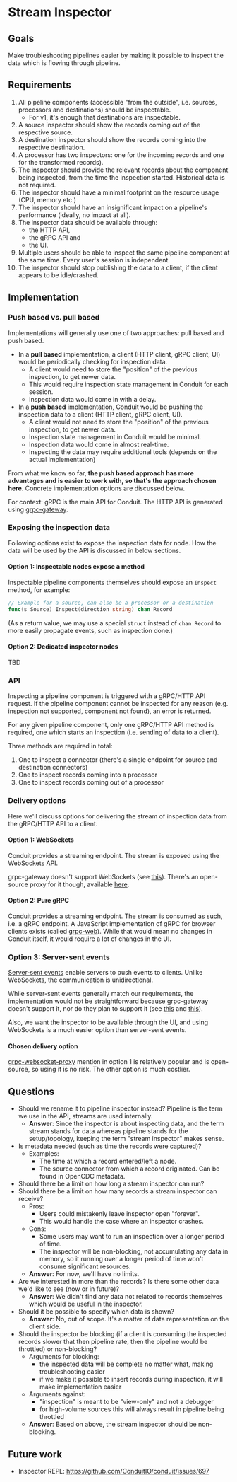 # Stream Inspector

## Goals

Make troubleshooting pipelines easier by making it possible to inspect the data which is flowing through pipeline.

## Requirements

1. All pipeline components (accessible "from the outside", i.e. sources, processors and destinations) should be
   inspectable.
    * For v1, it's enough that destinations are inspectable.
2. A source inspector should show the records coming out of the respective source.
3. A destination inspector should show the records coming into the respective destination.
4. A processor has two inspectors: one for the incoming records and one for the transformed records).
5. The inspector should provide the relevant records about the component being inspected, from the 
   time the inspection started. Historical data is not required.
6. The inspector should have a minimal footprint on the resource usage (CPU, memory etc.)
7. The inspector should have an insignificant impact on a pipeline's performance (ideally, no impact at all).
8. The inspector data should be available through:
    * the HTTP API,
    * the gRPC API and
    * the UI.
9. Multiple users should be able to inspect the same pipeline component at the same time. Every user's session is
   independent.
10. The inspector should stop publishing the data to a client, if the client appears to be idle/crashed.

## Implementation

### Push based vs. pull based
Implementations will generally use one of two approaches: pull based and push based.

* In a **pull based** implementation, a client (HTTP client, gRPC client, UI) would be periodically checking for
  inspection data.
  * A client would need to store the "position" of the previous inspection, to get newer data.
  * This would require inspection state management in Conduit for each session.
  * Inspection data would come in with a delay.
* In a **push based** implementation, Conduit would be pushing the inspection data to a client (HTTP client, gRPC
  client, UI).
  * A client would not need to store the "position" of the previous inspection, to get newer data.
  * Inspection state management in Conduit would be minimal.
  * Inspection data would come in almost real-time.
  * Inspecting the data may require additional tools (depends on the actual implementation)

From what we know so far, **the push based approach has more advantages and is easier to work with, so that's the 
approach chosen here**. Concrete implementation options are discussed below.

For context: gRPC is the main API for Conduit. The HTTP API is generated using [grpc-gateway](https://github.com/grpc-ecosystem/grpc-gateway).

### Exposing the inspection data
Following options exist to expose the inspection data for node. How the data will be used by the API is discussed in
below sections.

#### Option 1: Inspectable nodes expose a method
Inspectable pipeline components themselves should expose an `Inspect` method, for example:
```go
// Example for a source, can also be a processor or a destination
func(s Source) Inspect(direction string) chan Record
```
(As a return value, we may use a special `struct` instead of `chan Record` to more easily propagate events, such as
inspection done.)

#### Option 2: Dedicated inspector nodes
TBD

### API
Inspecting a pipeline component is triggered with a gRPC/HTTP API request. If the pipeline component cannot be inspected
for any reason (e.g. inspection not supported, component not found), an error is returned.

For any given pipeline component, only one gRPC/HTTP API method is required, one which starts an inspection (i.e. 
sending of data to a client).

Three methods are required in total:
1. One to inspect a connector (there's a single endpoint for source and destination connectors)
2. One to inspect records coming into a processor
3. One to inspect records coming out of a processor

### Delivery options
Here we'll discuss options for delivering the stream of inspection data from the gRPC/HTTP API to a client.

#### Option 1: WebSockets
Conduit provides a streaming endpoint. The stream is exposed using the WebSockets API.

grpc-gateway doesn't support WebSockets (see [this](https://github.com/grpc-ecosystem/grpc-gateway/issues/168)). There's 
an open-source proxy for it though, available [here](https://github.com/tmc/grpc-websocket-proxy/). 

#### Option 2: Pure gRPC
Conduit provides a streaming endpoint. The stream is consumed as such, i.e. a gRPC endpoint. A JavaScript implementation
of gRPC for browser clients exists (called [grpc-web](https://github.com/grpc/grpc-web)). While that would mean no 
changes in Conduit itself, it would require a lot of changes in the UI.

### Option 3: Server-sent events 
[Server-sent events](https://html.spec.whatwg.org/#server-sent-events) enable servers to push events to clients. Unlike
WebSockets, the communication is unidirectional.

While server-sent events generally match our requirements, the implementation would not be straightforward because 
grpc-gateway doesn't support it, nor do they plan to support it (see [this](https://hackmd.io/@prysmaticlabs/eventstream-api) 
and [this](https://github.com/grpc-ecosystem/grpc-gateway/issues/26)).

Also, we want the inspector to be available through the UI, and using WebSockets is a much easier option than server-sent 
events.

#### Chosen delivery option
[grpc-websocket-proxy](https://github.com/tmc/grpc-websocket-proxy/) mention in option 1 is relatively popular and is
open-source, so using it is no risk. The other option is much costlier.

## Questions

* Should we rename it to pipeline inspector instead? Pipeline is the term we use in the API, streams are used
  internally.
    * **Answer**: Since the inspector is about inspecting data, and the term stream stands for data whereas pipeline
      stands for the setup/topology, keeping the term "stream inspector" makes sense.
* Is metadata needed (such as time the records were captured)?
  * Examples: 
    * The time at which a record entered/left a node.
    * ~~The source connector from which a record originated.~~ Can be found in OpenCDC metadata.
* Should there be a limit on how long a stream inspector can run?
* Should there be a limit on how many records a stream inspector can receive?
  * Pros: 
    * Users could mistakenly leave inspector open "forever".
    * This would handle the case where an inspector crashes.
  * Cons:
    * Some users may want to run an inspection over a longer period of time.
    * The inspector will be non-blocking, not accumulating any data in memory, so it running over a longer period of time
    won't consume significant resources.
  * **Answer**: For now, we'll have no limits.
* Are we interested in more than the records? Is there some other data we'd like to see (now or in future)? 
  * **Answer**: We didn't find any data not related to records themselves which would be useful in the inspector.
* Should it be possible to specify which data is shown?
  * **Answer**: No, out of scope. It's a matter of data representation on the client side.
* Should the inspector be blocking (if a client is consuming the inspected records slower that then pipeline rate,
then the pipeline would be throttled) or non-blocking?
  * Arguments for blocking: 
    * the inspected data will be complete no matter what, making troubleshooting easier
    * if we make it possible to insert records during inspection, it will make implementation easier
  * Arguments against: 
    * "inspection" is meant to be "view-only" and not a debugger
    * for high-volume sources this will always result in pipeline being throttled 
  * **Answer**: Based on above, the stream inspector should be non-blocking.

## Future work

* Inspector REPL: https://github.com/ConduitIO/conduit/issues/697